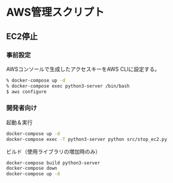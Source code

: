
# AWS管理スクリプト

## EC2停止

### 事前設定

AWSコンソールで生成したアクセスキーをAWS CLIに設定する。
```bash
% docker-compose up -d
% docker-compose exec python3-server /bin/bash
$ aws configure
```

### 開発者向け

起動＆実行

```bash
docker-compose up -d
docker-compose exec -T python3-server python src/stop_ec2.py
```

ビルド（使用ライブラリの増加時のみ）

```bash
docker-compose build python3-server
docker-compose down
docker-compose up -d
```
